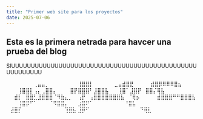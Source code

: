 ```yaml
---
title: "Primer web site para los proyectos"
date: 2025-07-06
---
```



## Esta es la primera netrada para havcer una prueba del blog

SIUUUUUUUUUUUUUUUUUUUUUUUUUUUUUUUUUUUUUUUUUUUUUUUUUUUUUUUU  

                     
⠀⠀⠀⠀⠀⠀⠀⢀⣤⣤⡀
⠀⠀⠀⠀⠀⠀⠀⢸⣿⣿⡇
⠀⠀⠀⠀⠀⣀⣤⣾⣿⣟
⠀⠀⠀⠀⣾⣿⡿⠿⠿⠿⣿⣦
⠀⠀⠀⢸⣿⣿⡇⢠⡄⢀⣿⣿⡄
⠀⠀⠀⣿⡟⣿⣿⣿⠃⣸⣿⣿⣧
⠀⠀⢸⣿⠁⣸⣿⡟⠀⣿⣿⡌⢿⣧
⠀⠀⣾⡇⠀⣿⣿⣃⣸⣿⣿⣿⠈⠻⣷⣄⡀
⠀⢠⡟⠀⢠⣿⣿⣿⣿⣿⣿⣿⣧⠀⠈⢿⡦
⠀⠀⠀⠀⣾⣿⣿⣿⠛⠛⣿⣿⣿⣧
⠀⠀⠀⢸⣿⡿⠋⠁⠀⠀⠀⠈⠻⣿⣿⡄
⠀⠀⣰⣿⠟⠁⠀⠀⠀⠀⠀⠀⠀⠀⠘⣿⣧
⠀⣼⣿⡏⠀⠀⠀⠀⠀⠀⠀⠀⠀⠀⠀⢹⣿⣧
⣸⡿⠋⠀⠀⠀⠀⠀⠀⠀⠀⠀⠀⠀⠀⠀⠙⢿⣇




